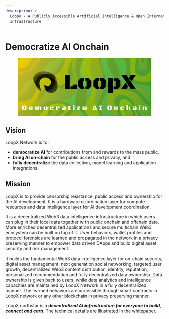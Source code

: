 ```yaml
---
description: >-
  LoopX - A Publicly Accessible Artificial Intelligence & Open Internet
  Infrastructure
---
```


# Democratize AI Onchain

<figure><img src="../.gitbook/assets/Group 468 (1).png" alt=""><figcaption></figcaption></figure>

## Vision

LoopX Network is to:

* **democratize AI** for contributions from and rewards to the mass public,
* **bring AI on-chain** for the public access and privacy, and
* **fully decentralize** the data collection, model learning and application integrations.

## Mission

LoopX is to provide censorship resistance, public access and ownership for the AI development. It is a hardware coordination layer for compute resources and data intelligence layer for AI development coordination.

It is a decentralized Web3 data intelligence infrastructure in which users can plug in their local data together with public onchain and offchain data. More enriched decentralized applications and secure multichain Web3 ecosystem can be built on top of it. User behaviors, wallet profiles and protocol forensics are learned and propagated in the network in a privacy preserving manner to empower data driven DApps and build digital asset security and risk management.

It builds the fundamental Web3 data intelligence layer for on-chain security, digital asset management, next generation social networking, targeted user growth, decentralized Web3 content distribution, identity, reputation, personalized recommendation and fully decentralized data ownership. Data ownership is given back to users, while data analytics and intelligence capacities are maintained by LoopX Network in a fully decentralized manner. The learned behaviors are accessible through smart contracts in LoopX network or any other blockchain in privacy preserving manner.

LoopX northstar is a _**decentralized AI infrastructure for everyone to build, connect and earn**_. The technical details are illustrated in the [whitepaper](https://www.loopx.network/whitepaper.pdf).
